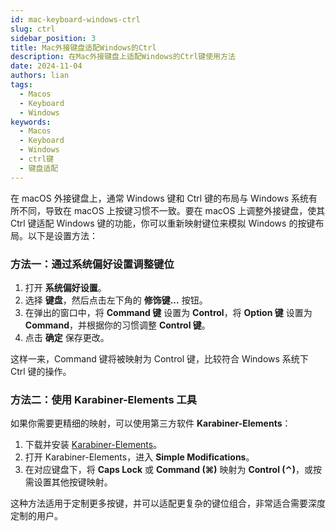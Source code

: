 ```yaml
---
id: mac-keyboard-windows-ctrl
slug: ctrl 
sidebar_position: 3 
title: Mac外接键盘适配Windows的Ctrl
description: 在Mac外接键盘上适配Windows的Ctrl键使用方法
date: 2024-11-04
authors: lian
tags: 
  - Macos
  - Keyboard
  - Windows
keywords:                             
  - Macos
  - Keyboard
  - Windows
  - ctrl键
  - 键盘适配
---
```


在 macOS 外接键盘上，通常 Windows 键和 Ctrl 键的布局与 Windows 系统有所不同，导致在 macOS 上按键习惯不一致。要在 macOS 上调整外接键盘，使其 Ctrl 键适配 Windows 键的功能，你可以重新映射键位来模拟 Windows 的按键布局。以下是设置方法：

### 方法一：通过系统偏好设置调整键位

1. 打开 **系统偏好设置**。
2. 选择 **键盘**，然后点击左下角的 **修饰键...** 按钮。
3. 在弹出的窗口中，将 **Command 键** 设置为 **Control**，将 **Option 键** 设置为 **Command**，并根据你的习惯调整 **Control 键**。
4. 点击 **确定** 保存更改。

这样一来，Command 键将被映射为 Control 键，比较符合 Windows 系统下 Ctrl 键的操作。

### 方法二：使用 Karabiner-Elements 工具

如果你需要更精细的映射，可以使用第三方软件 **Karabiner-Elements**：

1. 下载并安装 [Karabiner-Elements](https://karabiner-elements.pqrs.org/)。
2. 打开 Karabiner-Elements，进入 **Simple Modifications**。
3. 在对应键盘下，将 **Caps Lock** 或 **Command (⌘)** 映射为 **Control (⌃)**，或按需设置其他按键映射。

这种方法适用于定制更多按键，并可以适配更复杂的键位组合，非常适合需要深度定制的用户。
